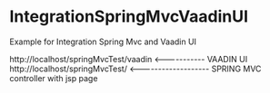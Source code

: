 # IntegrationSpringMvcVaadinUI
Example for Integration Spring Mvc and Vaadin UI

http://localhost/springMvcTest/vaadin <----------- VAADIN UI<br>
http://localhost/springMvcTest/ <------------------- SPRING MVC controller with jsp page<br>
